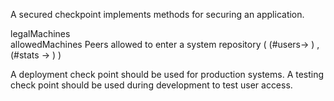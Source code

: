 A secured checkpoint implements methods for securing an application.

legalMachines 		<Set>	
allowedMachines 	<Set>	Peers allowed to enter a system
repository			<ASRepository> 
						( (#users-> <Collection>) ,
						  (#stats -> <ASCheckPointStats>) )

A deployment check point should be used for production systems.
A testing check point should be used during development to test user access.

